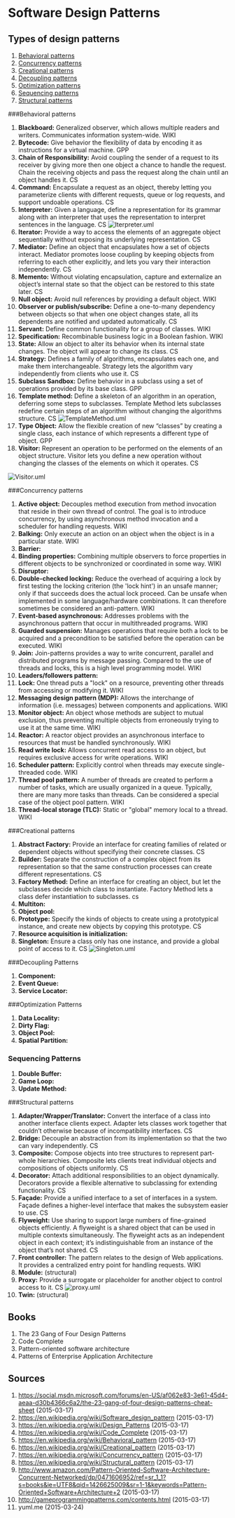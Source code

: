 # Software Design Patterns

## Types of design patterns
1. [Behavioral patterns](#behavioral-patterns)
2. [Concurrency patterns](#concurrency-patterns)
3. [Creational patterns](#creational-patterns)
4. [Decoupling patterns](#decoupling-patterns)
5. [Optimization patterns](#optimization-patterns)
6. [Sequencing patterns](#sequencing-patterns)
7. [Structural patterns](#structural-patterns)

###Behavioral patterns
1. **Blackboard:**
Generalized observer, which allows multiple readers and writers. Communicates information system-wide.
WIKI
1. **Bytecode:**
Give behavior the flexibility of data by encoding it as instructions for a virtual machine.
GPP
1. **Chain of Responsibility:**
Avoid coupling the sender of a request to its receiver by giving more then one object a chance to handle the request. Chain the receiving objects and pass the request along the chain until an object handles it.
CS
1. **Command:**
Encapsulate a request as an object, thereby letting you parameterize clients with different requests, queue or log requests, and support undoable operations.
CS
1. **Interpreter:**
Given a language, define a representation for its grammar along with an interpreter that uses the representation to interpret sentences in the language.
CS
![Iterpreter.uml](http://yuml.me/8ce084c6)
7. **Iterator:**
Provide a way to access the elements of an aggregate object sequentially without exposing its underlying representation.
CS
8. **Mediator:**
Define an object that encapsulates how a set of objects interact. Mediator promotes loose coupling by keeping objects from referring to each other explicitly, and lets you vary their interaction independently.
CS
9. **Memento:**
Without violating encapsulation, capture and externalize an object’s internal state so that the object can be restored to this state later.
CS
10. **Null object:**
Avoid null references by providing a default object.
WIKI
11. **Observer or publish/subscribe:**
Define a one-to-many dependency between objects so that when one object changes state, all its dependents are notified and updated automatically.
CS
12. **Servant:**
Define common functionality for a group of classes.
WIKI
13. **Specification:**
Recombinable business logic in a Boolean fashion.
WIKI
15. **State:**
Allow an object to alter its behavior when its internal state changes. The object will appear to change its class. CS
15. **Strategy:**
Defines a family of algorithms, encapsulates each one, and make them interchangeable. Strategy lets the algorithm vary independently from clients who use it.
CS
16. **Subclass Sandbox:**
Define behavior in a subclass using a set of operations provided by its base class.
GPP
17. **Template method:**
Define a skeleton of an algorithm in an operation, deferring some steps to subclasses. Template Method lets subclasses redefine certain steps of an algorithm without changing the algorithms structure.
CS
![TemplateMethod.uml](http://yuml.me/aa327247)
18. **Type Object:**
Allow the flexible creation of new “classes” by creating a single class, each instance of which represents a different type of object.
GPP
19. **Visitor:**
Represent an operation to be performed on the elements of an object structure. Visitor lets you define a new operation without changing the classes of the elements on which it operates.
CS

![Visitor.uml](http://yuml.me/b834cf09)

###Concurrency patterns
1. **Active object:**
Decouples method execution from method invocation that reside in their own thread of control. The goal is to introduce concurrency, by using asynchronous method invocation and a scheduler for handling requests.
WIKI
2. **Balking:**
Only execute an action on an object when the object is in a particular state.
WIKI
3. **Barrier:**
3. **Binding properties:**
Combining multiple observers to force properties in different objects to be synchronized or coordinated in some way.
WIKI
4. **Disruptor:**
5. **Double-checked locking:**
Reduce the overhead of acquiring a lock by first testing the locking criterion (the 'lock hint') in an unsafe manner; only if that succeeds does the actual lock proceed.
Can be unsafe when implemented in some language/hardware combinations. It can therefore sometimes be considered an anti-pattern.
WIKI
5. **Event-based asynchronous:**
Addresses problems with the asynchronous pattern that occur in multithreaded programs.
WIKI
6. **Guarded suspension:**
Manages operations that require both a lock to be acquired and a precondition to be satisfied before the operation can be executed.
WIKI
6. **Join:**
Join-patterns provides a way to write concurrent, parallel and distributed programs by message passing. Compared to the use of threads and locks, this is a high level programming model.
WIKI
7. **Leaders/followers pattern:**
6. **Lock:**
One thread puts a "lock" on a resource, preventing other threads from accessing or modifying it.
WIKI
7. **Messaging design pattern (MDP):**
Allows the interchange of information (i.e. messages) between components and applications.
WIKI
8. **Monitor object:**
An object whose methods are subject to mutual exclusion, thus preventing multiple objects from erroneously trying to use it at the same time.
WIKI
9. **Reactor:** 
A reactor object provides an asynchronous interface to resources that must be handled synchronously.
WIKI
10. **Read write lock:**
Allows concurrent read access to an object, but requires exclusive access for write operations.
WIKI
11. **Scheduler pattern:**
Explicitly control when threads may execute single-threaded code.
WIKI
12. **Thread pool pattern:**
A number of threads are created to perform a number of tasks, which are usually organized in a queue.
Typically, there are many more tasks than threads. Can be considered a special case of the object pool pattern.
WIKI
13. **Thread-local storage (TLC):**
Static or "global" memory local to a thread.
WIKI

###Creational patterns
1. **Abstract Factory:**
Provide an interface for creating families of related or dependent objects without specifying their concrete classes.
CS
2. **Builder:**
Separate the construction of a complex object from its representation so that the same construction processes can create different representations.
CS
3. **Factory Method:**
Define an interface for creating an object, but let the subclasses decide which class to instantiate. Factory Method lets a class defer instantiation to subclasses.
cs
4. **Multiton:**
5. **Object pool:**
6. **Prototype:**
Specify the kinds of objects to create using a prototypical instance, and create new objects by copying this prototype.
CS
7. **Resource acquisition is initialization:**
8. **Singleton:**
Ensure a class only has one instance, and provide a global point of access to it.
CS
![Singleton.uml](http://yuml.me/1ce87b6c)

###Decoupling Patterns
1. **Component:**
2. **Event Queue:**
3. **Service Locator:**

###Optimization Patterns
1. **Data Locality:**
2. **Dirty Flag:**
3. **Object Pool:**
4. **Spatial Partition:**

### Sequencing Patterns
1. **Double Buffer:**
2. **Game Loop:**
3. **Update Method:**

###Structural patterns
1. **Adapter/Wrapper/Translator:**
Convert the interface of a class into another interface clients expect. Adapter lets classes work together that couldn’t otherwise because of incompatibility interfaces.
CS
2. **Bridge:**
Decouple an abstraction from its implementation so that the two can vary independently.
CS
3. **Composite:**
Compose objects into tree structures to represent part-whole hierarchies. Composite lets clients treat individual objects and compositions of objects uniformly.
CS
4. **Decorator:**
Attach additional responsibilities to an object dynamically. Decorators provide a flexible alternative to subclassing for extending functionality.
CS
5. **Façade:**
Provide a unified interface to a set of interfaces in a system. Façade defines a higher-level interface that makes the subsystem easier to use.
CS
6. **Flyweight:**
Use sharing to support large numbers of fine-grained objects efficiently. A flyweight is a shared object that can be used in multiple contexts simultaneously.
The flyweight acts as an independent object in each context; it’s indistinguishable from an instance of the object that’s not shared.
CS
7. **Front controller:**
The pattern relates to the design of Web applications. It provides a centralized entry point for handling requests.
WIKI
8. **Module:** (structural)
9. **Proxy:**
Provide a surrogate or placeholder for another object to control access to it.
CS
![proxy.uml](http://yuml.me/32e55cda)
10. **Twin:** (structural)

## Books
1. The 23 Gang of Four Design Patterns
2. Code Complete
3. Pattern-oriented software architecture 
4. Patterns of Enterprise Application Architecture

## Sources
1. https://social.msdn.microsoft.com/forums/en-US/af062e83-3e61-45d4-aeaa-d30b4366c6a2/the-23-gang-of-four-design-patterns-cheat-sheet  (2015-03-17)
2. https://en.wikipedia.org/wiki/Software_design_pattern (2015-03-17)
3. https://en.wikipedia.org/wiki/Design_Patterns (2015-03-17)
4. https://en.wikipedia.org/wiki/Code_Complete (2015-03-17)
5. https://en.wikipedia.org/wiki/Behavioral_pattern (2015-03-17)
6. https://en.wikipedia.org/wiki/Creational_pattern (2015-03-17)
7. https://en.wikipedia.org/wiki/Concurrency_pattern (2015-03-17)
8. https://en.wikipedia.org/wiki/Structural_pattern (2015-03-17)
9. http://www.amazon.com/Pattern-Oriented-Software-Architecture-Concurrent-Networked/dp/0471606952/ref=sr_1_1?s=books&ie=UTF8&qid=1426625009&sr=1-1&keywords=Pattern-Oriented+Software+Architecture+2 (2015-03-17)
10. http://gameprogrammingpatterns.com/contents.html (2015-03-17)
11. yuml.me (2015-03-24)
